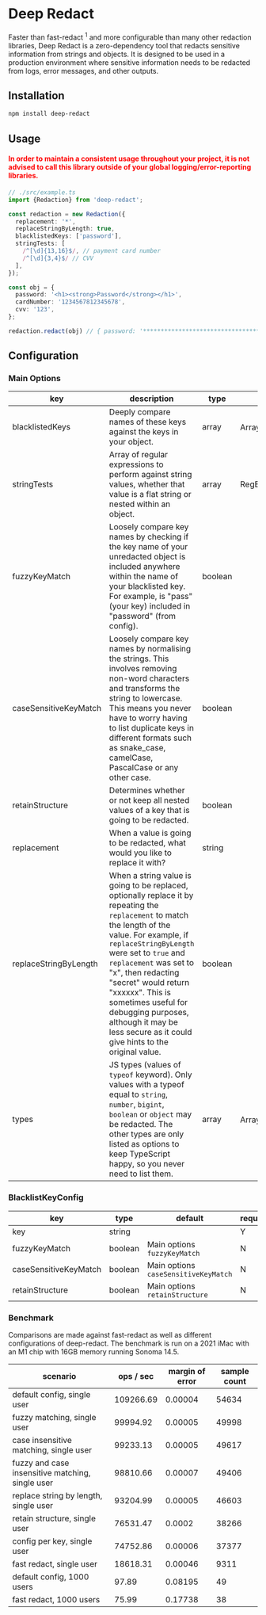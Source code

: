 # Deep Redact

Faster than fast-redact <sup>1</sup> and more configurable than many other redaction libraries, Deep Redact is a
zero-dependency tool that redacts sensitive information from strings and objects. It is designed to be used in a
production environment where sensitive information needs to be redacted from logs, error messages, and other outputs.

## Installation

```bash
npm install deep-redact
```

## Usage

<h4 style="color: red">In order to maintain a consistent usage throughout your project, it is not advised to call this
library outside of your global logging/error-reporting libraries.</h4>

```typescript
// ./src/example.ts
import {Redaction} from 'deep-redact';

const redaction = new Redaction({
  replacement: '*',
  replaceStringByLength: true,
  blacklistedKeys: ['password'],
  stringTests: [
    /^[\d]{13,16}$/, // payment card number
    /^[\d]{3,4}$/ // CVV
  ],
});

const obj = {
  password: '<h1><strong>Password</strong></h1>',
  cardNumber: '1234567812345678',
  cvv: '123',
};

redaction.redact(obj) // { password: '**********************************', cardNumber: '****************', cvv: '***' }
```

## Configuration

### Main Options

| key | description | type | options | default | required |
| --- | --- | --- | --- | --- | --- |
| blacklistedKeys | Deeply compare names of these keys against the keys in your object. | array | Array<string￨BlacklistKeyConfig> | [] | N |
| stringTests | Array of regular expressions to perform against string values, whether that value is a flat string or nested within an object. | array | RegExp[] | [] | N |
| fuzzyKeyMatch | Loosely compare key names by checking if the key name of your unredacted object is included anywhere within the name of your blacklisted key. For example, is "pass" (your key) included in "password" (from config). | boolean |  | false | N |
| caseSensitiveKeyMatch | Loosely compare key names by normalising the strings. This involves removing non-word characters and transforms the string to lowercase. This means you never have to worry having to list duplicate keys in different formats such as snake_case, camelCase, PascalCase or any other case. | boolean |  | true | N |
| retainStructure | Determines whether or not keep all nested values of a key that is going to be redacted. | boolean |  | false | N |
| replacement | When a value is going to be redacted, what would you like to replace it with? | string |  | [REDACTED] | N |
| replaceStringByLength | When a string value is going to be replaced, optionally replace it by repeating the `replacement` to match the length of the value. For example, if `replaceStringByLength` were set to `true` and `replacement` was set to "x", then redacting "secret" would return "xxxxxx". This is sometimes useful for debugging purposes, although it may be less secure as it could give hints to the original value. | boolean |  | false | N |
| types | JS types (values of `typeof` keyword). Only values with a typeof equal to `string`, `number`, `bigint`, `boolean` or `object` may be redacted. The other types are only listed as options to keep TypeScript happy, so you never need to list them. | array | Array<'string'￨'number'￨'bigint'￨'boolean'￨'symbol'￨'undefined'￨'object'￨'function'> | ['string'] | N |

### BlacklistKeyConfig

| key | type | default | required |
| --- | --- | --- | --- |
| key | string |  | Y |
| fuzzyKeyMatch | boolean | Main options `fuzzyKeyMatch` | N |
| caseSensitiveKeyMatch | boolean | Main options `caseSensitiveKeyMatch` | N |
| retainStructure | boolean | Main options `retainStructure` | N |

### Benchmark

Comparisons are made against fast-redact as well as different configurations of deep-redact. The benchmark is run on a
2021 iMac with an M1 chip with 16GB memory running Sonoma 14.5.

| scenario | ops / sec | margin of error | sample count |
| --- | --- | --- | --- |
| default config, single user | 109266.69 | 0.00004 | 54634 |
| fuzzy matching, single user | 99994.92 | 0.00005 | 49998 |
| case insensitive matching, single user | 99233.13 | 0.00005 | 49617 |
| fuzzy and case insensitive matching, single user | 98810.66 | 0.00007 | 49406 |
| replace string by length, single user | 93204.99 | 0.00005 | 46603 |
| retain structure, single user | 76531.47 | 0.0002 | 38266 |
| config per key, single user | 74752.86 | 0.00006 | 37377 |
| fast redact, single user | 18618.31 | 0.00046 | 9311 |
| default config, 1000 users | 97.89 | 0.08195 | 49 |
| fast redact, 1000 users | 75.99 | 0.17738 | 38 |